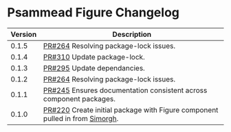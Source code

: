 # Psammead Figure Changelog

| Version | Description |
|---------|-------------|
| 0.1.5   | [PR#264](https://github.com/BBC/psammead/pull/319) Resolving package-lock issues. |
| 0.1.4   | [PR#310](https://github.com/BBC/psammead/pull/310) Update package-lock. |
| 0.1.3   | [PR#295](https://github.com/BBC/psammead/pull/295) Update dependancies. |
| 0.1.2   | [PR#264](https://github.com/BBC/psammead/pull/264) Resolving package-lock issues. |
| 0.1.1   | [PR#245](https://github.com/BBC-News/psammead/pull/245) Ensures documentation consistent across component packages. |
| 0.1.0   | [PR#220](https://github.com/BBC-News/psammead/pull/220) Create initial package with Figure component pulled in from [Simorgh](https://github.com/BBC-News/simorgh). |
